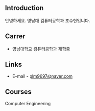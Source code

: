 ## Introduction
  안녕하세요.
  영남대 컴퓨터공학과 조수현입니다.

## Carrer
- 영남대학교 컴퓨터공학과 재학중

## Links
- E-mail - plm9697@naver.com
## Courses
  Computer Engineering
<!--
**tngus0814/tngus0814** is a ✨ _special_ ✨ repository because its `README.md` (this file) appears on your GitHub profile.

Here are some ideas to get you started:

- 🔭 I’m currently working on ...
- 🌱 I’m currently learning ...
- 👯 I’m looking to collaborate on ...
- 🤔 I’m looking for help with ...
- 💬 Ask me about ...
- 📫 How to reach me: ...
- 😄 Pronouns: ...
- ⚡ Fun fact: ...
-->
